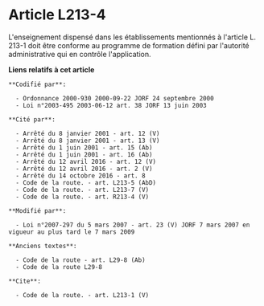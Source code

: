 # Article L213-4

L'enseignement dispensé dans les établissements mentionnés à l'article L. 213-1 doit être conforme au programme de formation
défini par l'autorité administrative qui en contrôle l'application.

**Liens relatifs à cet article**

	**Codifié par**:

	  - Ordonnance 2000-930 2000-09-22 JORF 24 septembre 2000
	  - Loi n°2003-495 2003-06-12 art. 38 JORF 13 juin 2003

	**Cité par**:

	  - Arrêté du 8 janvier 2001 - art. 12 (V)
	  - Arrêté du 8 janvier 2001 - art. 13 (V)
	  - Arrêté du 1 juin 2001 - art. 15 (Ab)
	  - Arrêté du 1 juin 2001 - art. 16 (Ab)
	  - Arrêté du 12 avril 2016 - art. 12 (V)
	  - Arrêté du 12 avril 2016 - art. 2 (V)
	  - Arrêté du 14 octobre 2016 - art. 8
	  - Code de la route. - art. L213-5 (AbD)
	  - Code de la route. - art. L213-7 (V)
	  - Code de la route. - art. R213-4 (V)

	**Modifié par**:

	  - Loi n°2007-297 du 5 mars 2007 - art. 23 (V) JORF 7 mars 2007 en vigueur au plus tard le 7 mars 2009

	**Anciens textes**:

	  - Code de la route - art. L29-8 (Ab)
	  - Code de la route L29-8

	**Cite**:

	  - Code de la route. - art. L213-1 (V)
